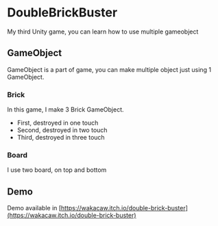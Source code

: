 # DoubleBrickBuster
My third Unity game, you can learn how to use multiple gameobject

## GameObject
GameObject is a part of game, you can make multiple object just using 1 GameObject.
### Brick
In this game, I make 3 Brick GameObject.
- First, destroyed in one touch
- Second, destroyed in two touch
- Third, destroyed in three touch

### Board
I use two board, on top and bottom

## Demo
Demo available in [https://wakacaw.itch.io/double-brick-buster](https://wakacaw.itch.io/double-brick-buster)
